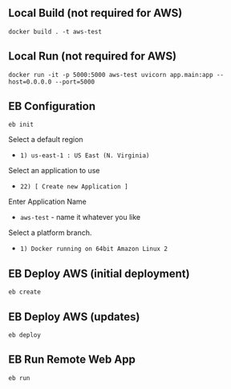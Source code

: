 ## Local Build (not required for AWS)
```
docker build . -t aws-test
```


## Local Run (not required for AWS)
```
docker run -it -p 5000:5000 aws-test uvicorn app.main:app --host=0.0.0.0 --port=5000
```


## EB Configuration
```
eb init
```
Select a default region
- `1) us-east-1 : US East (N. Virginia)`

Select an application to use
- `22) [ Create new Application ]`

Enter Application Name
- `aws-test` - name it whatever you like

Select a platform branch.
- `1) Docker running on 64bit Amazon Linux 2`


## EB Deploy AWS (initial deployment)
```
eb create
```


## EB Deploy AWS (updates)
```
eb deploy
```


## EB Run Remote Web App
```
eb run
```
